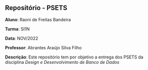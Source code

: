 ## Repositório - PSETS

**Aluno**: Raoni de Freitas Bandeira

**Turma**: SI1N

**Data**: NOV/2022

**Professor**: Abrantes Araújo Silva Filho

**Descrição**: Este repositório tem por objetivo a entrega dos PSETS da disciplina *Design e Desenvolvimento de Banco de Dados*

